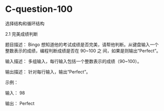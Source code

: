 # C-question-100
 选择结构和循环结构

2.1 完美成绩判断

题目描述：
Bingo 想知道他的考试成绩是否完美，请帮他判断。从键盘输入一个整数表示的成绩，编程判断成绩是否在 90~100 之
间，如果是则输出“Perfect”。

输入描述：
多组输入，每行输入包括一个整数表示的成绩（90~100）。
 
输出描述：
针对每行输入，输出“Perfect”。 

示例：

输入：
98

输出：
Perfect